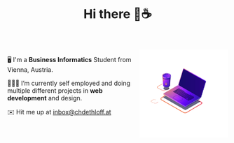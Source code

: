 
<div align="center">
<h1> Hi there 👋☕️</h1>
</div>


<br />
<br />

 

<img align="right" width="40%" alt="GIF" src="animation.gif" />
    
🖥 I'm a **Business Informatics** Student from Vienna, Austria. 

👨🏽‍💻 I’m currently self employed and doing multiple different projects in **web development** and design. 

✉️ Hit me up at <a href="mailto:inbox@chdethloff.at">inbox@chdethloff.at</a>






<!--
**christoph-det/christoph-det** is a ✨ _special_ ✨ repository because its `README.md` (this file) appears on your GitHub profile.

Here are some ideas to get you started:

- 🔭 I’m currently working on ...
- 🌱 I’m currently learning ...
- 👯 I’m looking to collaborate on ...
- 🤔 I’m looking for help with ...
- 💬 Ask me about ...
- 📫 How to reach me: ...
- 😄 Pronouns: ...
- ⚡ Fun fact: ...
-->
